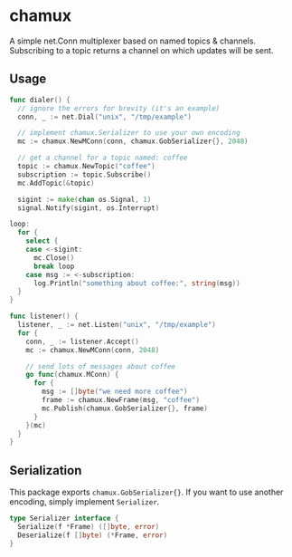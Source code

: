 # chamux
A simple net.Conn multiplexer based on named topics & channels. Subscribing to a topic returns a channel on which updates will be sent.

## Usage
```go
func dialer() {
  // ignore the errors for brevity (it's an example)
  conn, _ := net.Dial("unix", "/tmp/example")

  // implement chamux.Serializer to use your own encoding
  mc := chamux.NewMConn(conn, chamux.GobSerializer{}, 2048)

  // get a channel for a topic named: coffee
  topic := chamux.NewTopic("coffee")
  subscription := topic.Subscribe()
  mc.AddTopic(&topic)

  sigint := make(chan os.Signal, 1)
  signal.Notify(sigint, os.Interrupt)

loop:
  for {
    select {
    case <-sigint:
      mc.Close()
      break loop
    case msg := <-subscription:
      log.Println("something about coffee:", string(msg))
  }
}

func listener() {
  listener, _ := net.Listen("unix", "/tmp/example")
  for {
    conn, _ := listener.Accept()
    mc := chamux.NewMConn(conn, 2048)

    // send lots of messages about coffee
    go func(chamux.MConn) {
      for {
        msg := []byte("we need more coffee")
        frame := chamux.NewFrame(msg, "coffee")
        mc.Publish(chamux.GobSerializer{}, frame)
      }
    }(mc)
  }
}
```

## Serialization
This package exports `chamux.GobSerializer{}`. If you want to use another encoding, simply implement `Serializer`.
```go
type Serializer interface {
  Serialize(f *Frame) ([]byte, error)
  Deserialize(f []byte) (*Frame, error)
}
```

